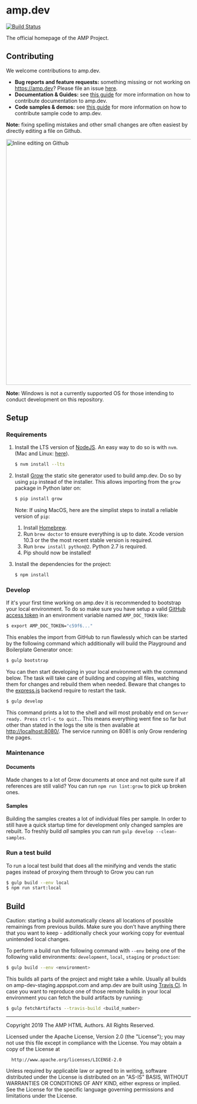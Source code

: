 # amp.dev

[![Build Status](https://travis-ci.org/ampproject/amp.dev.svg?branch=future)](https://travis-ci.org/ampproject/amp.dev)

The official homepage of the AMP Project.

## Contributing

We welcome contributions to amp.dev.

* **Bug reports and feature requests:** something missing or not working on https://amp.dev? Please file an issue [here](https://github.com/ampproject/docs/issues/new).
* **Documentation & Guides:** see [this guide](./contributing/documentation.md) for more information on how to contribute documentation to amp.dev.
* **Code samples & demos:** see [this guide](./contributing/samples.md) for more information on how to contribute sample code to amp.dev.

**Note:** fixing spelling mistakes and other small changes are often easiest by directly editing a file on Github.

<img width="669" alt="Inline editing on Github" src="https://user-images.githubusercontent.com/380472/59018008-2d8f5580-8845-11e9-8160-e2890e2c7944.png">

**Note:** Windows is not a currently supported OS for those intending to conduct development on this repository.

## Setup

### Requirements

1.  Install the LTS version of [NodeJS](https://nodejs.org). An easy way to do so is with `nvm`. (Mac and Linux: [here](https://github.com/creationix/nvm)).
    ```sh
    $ nvm install --lts
    ```

1.  Install [Grow](http://grow.io) the static site generator used to build amp.dev. Do so by using `pip` instead of the installer. This allows importing from the `grow` package in Python later on:
    ```sh
    $ pip install grow
    ```
     Note: If using MacOS, here are the simplist steps to install a reliable version of `pip`:
      1. Install [Homebrew](https://brew.sh/).
      1. Run `brew doctor` to ensure everything is up to date. Xcode version 10.3 or the the most recent stable version is required. 
      1. Run `brew install python@2`. Python 2.7 is required. 
      1. Pip should now be installed! 

1.  Install the dependencies for the project:
    ```sh
    $ npm install
    ```

### Develop

If it's your first time working on amp.dev it is recommended to bootstrap your local environment. To do so make sure you have setup a valid [GitHub access token](https://github.com/settings/tokens) in an environment variable named `AMP_DOC_TOKEN` like:

```sh
$ export AMP_DOC_TOKEN="c59f6..."
```

This enables the import from GitHub to run flawlessly which can be started by the following command which additionally will build the Playground and Boilerplate Generator once:

```sh
$ gulp bootstrap
```

You can then start developing in your local environment with the command below. The task will take care of building and copying all files, watching them for changes and rebuild them when needed. Beware that changes to the [express.js](https://expressjs.com/) backend require to restart the task.

```sh
$ gulp develop
```

This command prints a lot to the shell and will most probably end on `Server ready. Press ctrl-c to quit.`. This means everything went fine so far but other than stated in the logs the site is then available at [http://localhost:8080/](http://localhost:8080/). The service running on 8081 is only Grow rendering the pages.

### Maintenance

#### Documents
Made changes to a lot of Grow documents at once and not quite sure if all references are still valid? You can run `npm run lint:grow` to pick up broken ones.

#### Samples
Building the samples creates a lot of individual files per sample. In order to still have a quick startup time for development only changed samples are rebuilt. To freshly build *all* samples you can run `gulp develop --clean-samples`.

### Run a test build
To run a local test build that does all the minifying and vends the static pages instead of
proxying them through to Grow you can run

```sh
$ gulp build --env local
$ npm run start:local
```

## Build
Caution: starting a build automatically cleans all locations of possible remainings from previous builds. Make sure you don't have anything there that you want to keep - additionally check your working copy for eventual unintended local changes.

To perform a build run the following command with `--env` being one of the following valid environments: `development`, `local`, `staging` or `production`:

```sh
$ gulp build --env <environment>
```

This builds all parts of the project and might take a while. Usually all builds on amp-dev-staging.appspot.com and amp.dev are built using [Travis CI](https://travis-ci.org/ampproject/docs). In case you want to reproduce one of those remote builds in your local environment you can fetch the build artifacts by running:

```sh
$ gulp fetchArtifacts --travis-build <build_number>
```

- - -

 Copyright 2019 The AMP HTML Authors. All Rights Reserved.

 Licensed under the Apache License, Version 2.0 (the "License");
 you may not use this file except in compliance with the License.
 You may obtain a copy of the License at

      http://www.apache.org/licenses/LICENSE-2.0

 Unless required by applicable law or agreed to in writing, software
 distributed under the License is distributed on an "AS-IS" BASIS,
 WITHOUT WARRANTIES OR CONDITIONS OF ANY KIND, either express or implied.
 See the License for the specific language governing permissions and
 limitations under the License.
